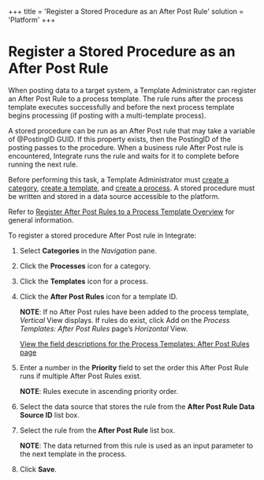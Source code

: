+++
title = 'Register a Stored Procedure as an After Post Rule'
solution = 'Platform'
+++

# Register a Stored Procedure as an After Post Rule

When posting data to a target system, a Template Administrator can
register an After Post Rule to a process template. The rule runs after
the process template executes successfully and before the next process
template begins processing (if posting with a multi-template process).

A stored procedure can be run as an After Post rule that may take a
variable of @PostingID GUID. If this property exists, then the PostingID
of the posting passes to the procedure. When a business rule After Post
rule is encountered, Integrate runs the rule and waits for it to
complete before running the next rule.

Before performing this task, a Template Administrator must [create a
category](../Config/Create_Categories.htm), [create a
template](Create_a_Basic_Template.htm), and [create a
process](Create_a_Process.htm). A stored procedure must be written and
stored in a data source accessible to the platform.

Refer to [Register After Post Rules to a Process Template
Overview](Register_After_Post_Rules_to_a_Process_Template_Overview.htm)
for general information.

To register a stored procedure After Post rule in Integrate:

1.  Select <span style="font-weight: bold;">Categories</span> in the
    <span style="font-style: italic;">Navigation</span> pane.

2.  Click the <span style="font-weight: bold;">Processes</span> icon for
    a category.

3.  Click the <span style="font-weight: bold;">Templates</span> icon for
    a process.

4.  Click the <span style="font-weight: bold;">After Post Rules</span>
    icon for a template ID.
    
    <span style="font-weight: bold;">NOTE</span>: If no After Post rules
    have been added to the process template,
    <span style="font-style: italic;">Vertical</span> View displays. If
    rules do exist, click Add on the
    <span style="font-style: italic;">Process Templates: After Post
    Rules</span> page’s
    <span style="font-style: italic;">Horizontal</span> View.
    
    [View the field descriptions for the Process Templates: After Post
    Rules
    page](../../../Master_Data_Mgmt/dspConduct/Page_Desc/Process_Templates_After_Post_Rules_H.htm)

5.  Enter a number in the
    <span style="font-weight: bold;">Priority</span> field to set the
    order this After Post Rule runs if multiple After Post Rules exist.
    
    <span style="font-weight: bold;">NOTE</span>: Rules execute in
    ascending priority order.

6.  Select the data source that stores the rule from the
    <span style="font-weight: bold;">After Post Rule Data Source
    ID</span> list box.

7.  Select the rule from the<span style="font-weight: bold;"> After Post
    Rule</span> list box.
    
    <span style="font-weight: bold;">NOTE</span>: The data returned from
    this rule is used as an input parameter to the next template in the
    process.

8.  Click <span style="font-weight: bold;">Save</span>.
